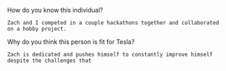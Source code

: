 How do you know this individual?
```
Zach and I competed in a couple hackathons together and collaborated on a hobby project.
```

Why do you think this person is fit for Tesla?
```
Zach is dedicated and pushes himself to constantly improve himself despite the challenges that 
```